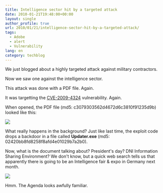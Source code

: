 ```yaml
---
title: Intelligence sector hit by a targeted attack
date: 2010-01-21T19:48:00+00:00
layout: single
author_profile: true
url: 2010/01/21/intelligence-sector-hit-by-a-targeted-attack/
tags:
  - Adobe
  - alert
  - Vulnerability
lang: en
category: techblog
---
```

We just blogged about a highly targeted attack against military contractors.

Now we saw one against the intelligence sector.

This attack was done with a PDF file. Again.

It was targetting the [CVE-2009-4324](http://cve.mitre.org/cgi-bin/cvename.cgi?name=CVE-2009-4324) vulnerability. Again.

When opened, the PDF file (md5: c3079303562d4672d6c3810f91235d9b) looked like this:

[![](http://3.bp.blogspot.com/_vaUVXcmC3OI/S1ins0wpC0I/AAAAAAAAArc/1bMPhGLZdvY/s640/ncsi1.png)](http://3.bp.blogspot.com/_vaUVXcmC3OI/S1ins0wpC0I/AAAAAAAAArc/1bMPhGLZdvY/s1600-h/ncsi1.png)

What really happens in the background? Just like last time, the exploit code drops a backdoor in a file called **Updater.exe** (md5: 02420bb8fd8258f8afd4e01029b7a2b0).

Now, what is the document talking about? President's day? DNI Information Sharing Environment? We don't know, but a quick web search tells us that apparently there is going to be an Intelligence fair & expo in Germany next month.

[![](http://3.bp.blogspot.com/_vaUVXcmC3OI/S1ioarxiwZI/AAAAAAAAArk/vzo_k9wRpyg/s640/ncsi2.png)](http://3.bp.blogspot.com/_vaUVXcmC3OI/S1ioarxiwZI/AAAAAAAAArk/vzo_k9wRpyg/s1600-h/ncsi2.png)

Hmm. The Agenda looks awfully familiar.